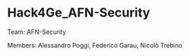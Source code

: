 # Hack4Ge_AFN-Security

Team: AFN-Security

Members: Alessandro Poggi, Federico Garau, Nicolò Trebino
